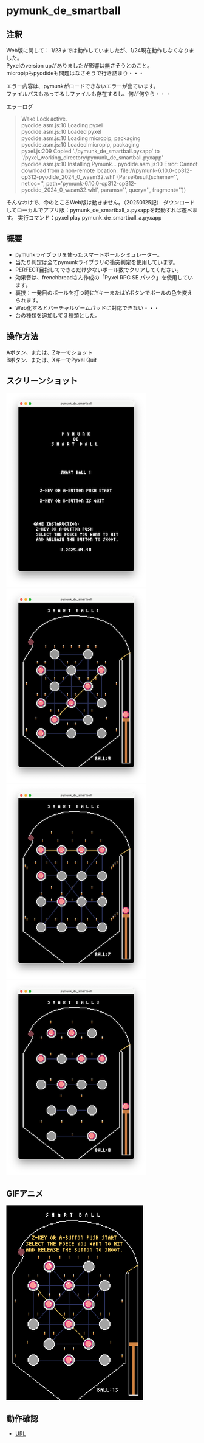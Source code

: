 # pymunk_de_smartball
## 注釈
Web版に関して：
1/23までは動作していましたが、1/24現在動作しなくなりました。  
Pyxelのversion upがありましたが影響は無さそうとのこと。  
micropipもpyodideも問題はなさそうで行き詰まり・・・

エラー内容は、pymunkがロードできないエラーが出ています。  
ファイルパスもあってるしファイルも存在するし、何が何やら・・・

エラーログ  
> Wake Lock active.  
> pyodide.asm.js:10 Loading pyxel  
> pyodide.asm.js:10 Loaded pyxel  
> pyodide.asm.js:10 Loading micropip, packaging  
> pyodide.asm.js:10 Loaded micropip, packaging  
> pyxel.js:209 Copied './pymunk_de_smartball.pyxapp' to '/pyxel_working_directory/pymunk_de_smartball.pyxapp'  
> pyodide.asm.js:10 Installing Pymunk...
pyodide.asm.js:10 Error: Cannot download from a non-remote location: 'file:///pymunk-6.10.0-cp312-cp312-pyodide_2024_0_wasm32.whl' (ParseResult(scheme='', netloc='', path='pymunk-6.10.0-cp312-cp312-pyodide_2024_0_wasm32.whl', params='', query='', fragment=''))  

そんなわけで、今のところWeb版は動きません。（20250125記）
ダウンロードしてローカルでアプリ版：pymunk_de_smartball_a.pyxappを起動すれば遊べます。
実行コマンド：pyxel play pymunk_de_smartball_a.pyxapp

## 概要
- pymunkライブラリを使ったスマートボールシミュレーター。
- 当たり判定は全てpymunkライブラリの衝突判定を使用しています。
- PERFECT目指してできるだけ少ないボール数でクリアしてください。
- 効果音は、frenchbreadさん作成の「Pyxel RPG SE パック」を使用しています。
- 裏技：一発目のボールを打つ時にYキーまたはYボタンでボールの色を変えられます。
- Web化するとバーチャルゲームパッドに対応できない・・・
- 台の種類を追加して３種類とした。

## 操作方法
Aボタン、または、Zキーでショット  
Bボタン、または、XキーでPyxel Quit  

## スクリーンショット
![SS](sm_title.png)  
![SS](sm_game1.png)  
![SS](sm_game2.png)  
![SS](sm_game3.png)  

## GIFアニメ
![GIF](sm_0116.gif)

## 動作確認
- [URL](https://sanbunno-ichi.github.io/pymunk_de_smartball/)
